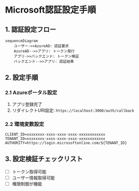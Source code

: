 # Microsoft認証設定手順
<!-- 元ファイル: MS-Auth-Setup.md -->

## 1. 認証設定フロー
```mermaid
sequenceDiagram
    ユーザー->>AzureAD: 認証要求
    AzureAD-->>アプリ: トークン発行
    アプリ->>バックエンド: トークン検証
    バックエンド-->>アプリ: 認証結果
```

## 2. 設定手順
### 2.1 Azureポータル設定
1. アプリ登録完了
2. リダイレクトURI設定: `https://localhost:3000/auth/callback`

### 2.2 環境変数設定
```env
CLIENT_ID=xxxxxxxx-xxxx-xxxx-xxxx-xxxxxxxxxxxx
TENANT_ID=xxxxxxxx-xxxx-xxxx-xxxx-xxxxxxxxxxxx
AUTHORITY=https://login.microsoftonline.com/${TENANT_ID}
```

## 3. 設定検証チェックリスト
- [ ] トークン取得可能
- [ ] ユーザー情報取得可能
- [ ] 権限制御が機能